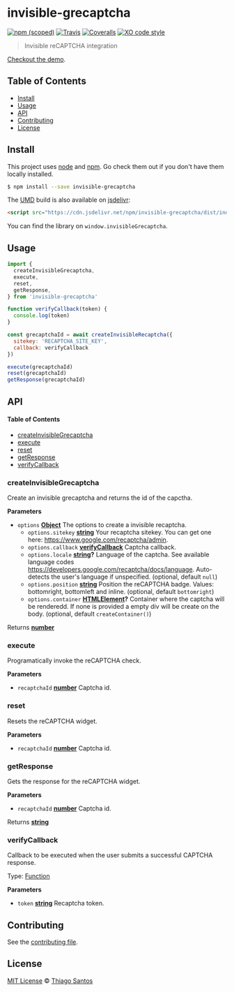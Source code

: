 # invisible-grecaptcha

[![npm (scoped)](https://img.shields.io/npm/v/invisible-grecaptcha.svg)](https://www.npmjs.com/package/invisible-grecaptcha)
[![Travis](https://img.shields.io/travis/thiamsantos/invisible-grecaptcha.svg)](https://travis-ci.org/thiamsantos/invisible-grecaptcha)
[![Coveralls](https://img.shields.io/coveralls/thiamsantos/invisible-grecaptcha.svg)](https://coveralls.io/github/thiamsantos/invisible-grecaptcha?branch=master)
[![XO code style](https://img.shields.io/badge/code_style-XO-5ed9c7.svg)](https://github.com/sindresorhus/xo)

> Invisible reCAPTCHA integration

[Checkout the demo](https://thiamsantos.github.io/invisible-grecaptcha/).

## Table of Contents

-   [Install](#install)
-   [Usage](#usage)
-   [API](#api)
-   [Contributing](#contributing)
-   [License](#license)

## Install

This project uses [node](http://nodejs.org) and [npm](https://npmjs.com).
Go check them out if you don't have them locally installed.

```sh
$ npm install --save invisible-grecaptcha
```

The [UMD](https://github.com/umdjs/umd) build is also available on [jsdelivr](https://www.jsdelivr.com/):

```html
<script src="https://cdn.jsdelivr.net/npm/invisible-grecaptcha/dist/index.min.js"></script>
```

You can find the library on `window.invisibleGrecaptcha`.

## Usage

```js
import {
  createInvisibleGrecaptcha, 
  execute, 
  reset, 
  getResponse,
} from 'invisible-grecaptcha'

function verifyCallback(token) {
  console.log(token)
}

const grecaptchaId = await createInvisibleRecaptcha({
  sitekey: 'RECAPTCHA_SITE_KEY',
  callback: verifyCallback
})

execute(grecaptchaId)
reset(grecaptchaId)
getResponse(grecaptchaId)
```

## API

<!-- Generated by documentation.js. Update this documentation by updating the source code. -->

#### Table of Contents

-   [createInvisibleGrecaptcha](#createinvisiblegrecaptcha)
-   [execute](#execute)
-   [reset](#reset)
-   [getResponse](#getresponse)
-   [verifyCallback](#verifycallback)

### createInvisibleGrecaptcha

Create an invisible grecaptcha and returns the id of the capctha.

**Parameters**

-   `options` **[Object](https://developer.mozilla.org/docs/Web/JavaScript/Reference/Global_Objects/Object)** The options to create a invisible recaptcha.
    -   `options.sitekey` **[string](https://developer.mozilla.org/docs/Web/JavaScript/Reference/Global_Objects/String)** Your recaptcha sitekey. You can get one here: <https://www.google.com/recaptcha/admin>.
    -   `options.callback` **[verifyCallback](#verifycallback)** Captcha callback.
    -   `options.locale` **[string](https://developer.mozilla.org/docs/Web/JavaScript/Reference/Global_Objects/String)?** Language of the captcha. See available language codes <https://developers.google.com/recaptcha/docs/language>. Auto-detects the user's language if unspecified. (optional, default `null`)
    -   `options.position` **[string](https://developer.mozilla.org/docs/Web/JavaScript/Reference/Global_Objects/String)** Position the reCAPTCHA badge. Values: bottomright, bottomleft and inline. (optional, default `bottomright`)
    -   `options.container` **[HTMLElement](https://developer.mozilla.org/docs/Web/HTML/Element)?** Container where the captcha will be renderedd. If none is provided a empty div will be create on the body. (optional, default `createContainer()`)

Returns **[number](https://developer.mozilla.org/docs/Web/JavaScript/Reference/Global_Objects/Number)** 

### execute

Programatically invoke the reCAPTCHA check.

**Parameters**

-   `recaptchaId` **[number](https://developer.mozilla.org/docs/Web/JavaScript/Reference/Global_Objects/Number)** Captcha id.

### reset

Resets the reCAPTCHA widget.

**Parameters**

-   `recaptchaId` **[number](https://developer.mozilla.org/docs/Web/JavaScript/Reference/Global_Objects/Number)** Captcha id.

### getResponse

Gets the response for the reCAPTCHA widget.

**Parameters**

-   `recaptchaId` **[number](https://developer.mozilla.org/docs/Web/JavaScript/Reference/Global_Objects/Number)** Captcha id.

Returns **[string](https://developer.mozilla.org/docs/Web/JavaScript/Reference/Global_Objects/String)** 

### verifyCallback

Callback to be executed when the user submits a successful CAPTCHA response.

Type: [Function](https://developer.mozilla.org/docs/Web/JavaScript/Reference/Statements/function)

**Parameters**

-   `token` **[string](https://developer.mozilla.org/docs/Web/JavaScript/Reference/Global_Objects/String)** Recaptcha token.

## Contributing

See the [contributing file](CONTRIBUTING.md).

## License

[MIT License](LICENSE.md) © [Thiago Santos](https://github.com/thiamsantos)
